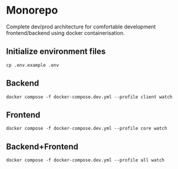 # Monorepo
Complete dev/prod architecture for comfortable development frontend/backend using docker containerisation.

## Initialize environment files
```
cp .env.example .env
```

## Backend
```
docker compose -f docker-compose.dev.yml --profile client watch
```

## Frontend
```
docker compose -f docker-compose.dev.yml --profile core watch
```

## Backend+Frontend
```
docker compose -f docker-compose.dev.yml --profile all watch
```
